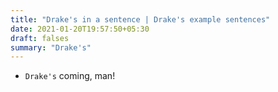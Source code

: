 ```yaml
---
title: "Drake's in a sentence | Drake's example sentences"
date: 2021-01-20T19:57:50+05:30
draft: falses
summary: "Drake's"
---
```

- `Drake's` coming, man!
                 
